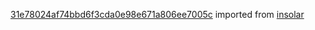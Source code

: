 [31e78024af74bbd6f3cda0e98e671a806ee7005c](https://github.com/insolar/insolar/commit/31e78024af74bbd6f3cda0e98e671a806ee7005c) imported from [insolar](https://github.com/insolar/insolar)
